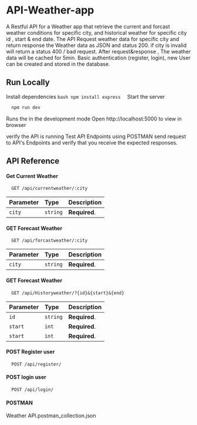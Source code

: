 # API-Weather-app
A Restful API for a Weather app that retrieve the current and forcast weather conditions for specific city, and historical weather for specific city id , start & end date.
The API Request weather data for specific city and return response the Weather data as JSON and status 200. if city is invalid will return a status 400 / bad request.
After request&response , The weather data will be cached for 5min.
Basic authentication (register, login), new User can be created and stored in the database.

## Run Locally
Install dependencies
    ```bash
      npm install express 
    ```
Start the server
```bash
  npm run dev 
```
  Runs the in the development mode
  Open http://localhost:5000 to view in browser

  verify the API is running
  Test API Endpoints using POSTMAN
     send request to API's Endpoints and verify that you receive the expected responses.
  
## API Reference

#### Get Current Weather

```http
  GET /api/currentweather/:city
```

| Parameter | Type     | Description                |
| :-------- | :------- | :------------------------- |
| `city`    | `string` | **Required**.              |

#### GET Forecast Weather

```http
  GET /api/forcastweather/:city
```

| Parameter | Type     | Description                       |
| :-------- | :------- | :-------------------------------- |
| `city`    | `string` | **Required**.                     |

#### GET Forecast Weather

```http
  GET /api/Historyweather/?{id}&{start}&{end}
```

| Parameter | Type     | Description                       |
| :-------- | :------- | :-------------------------------- |
| `id`      | `string` | **Required**.                     |
| `start`   |  `int`   |  **Required**.                    |
| `start `  |  `int`   |  **Required**.                    |

#### POST Register user

```http
  POST /api/register/
```
#### POST login user

```http
  POST /api/login/
```
  
 #### POSTMAN
 
Weather API.postman_collection.json
